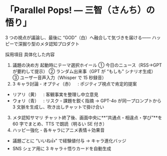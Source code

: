 # 「Parallel Pops! ― 三智（さんち）の悟り」

3 つの視点が議論し、最後に “GOD”（白）へ融合して気づきを届ける――
ハッピーで深掘り型のメタ認知プロダクト

採用項目 具体化した内容

1. 議題の決め方 起動時にテーマ選択ホイール
   ① 今日のニュース（RSS→GPT が要約して提示）
   ② ランダム出来事（GPT が “もしも” シナリオ生成）
   ③ ユーザー音声入力（Whisper で 15 秒録音）
2. 3 キャラ討論 - オプティ（赤） : ポジティブ視点で肯定的提案

- リアリ（黄） : 客観事実を整理し中立意見
- ウォリ（青） : リスク・課題を鋭く指摘
  → GPT-4o が同一プロンプトから 3 文脈を生成し、吹き出しチャットで掛け合い

3. メタ認知サマリ チャット終了後、画面中央に**“共通点・相違点・学び”**を 60 字でまとめ、TTS で朗読（明るい SE 付き）
4. ハッピー強化 - 各キャラにアニメ表情＋効果音

- 議題ごとに “いいね👍” で経験値付与 → キャラ進化バッジ
- SNS シェア用に 3 キャラ＋悟りカードを自動生成
